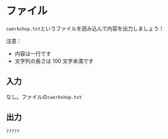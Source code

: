 # ファイル

`cworkshop.txt`というファイルを読み込んで内容を出力しましょう！

注意：

- 内容は一行です
- 文字列の長さは 100 文字未満です

## 入力

なし。ファイルの`cworkshop.txt`

## 出力

```
?????
```
